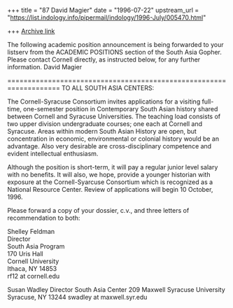 +++
title = "87 David Magier"
date = "1996-07-22"
upstream_url = "https://list.indology.info/pipermail/indology/1996-July/005470.html"

+++
[Archive link](https://list.indology.info/pipermail/indology/1996-July/005470.html)

The following academic position announcement is being forwarded to your
listserv from the ACADEMIC POSITIONS section of the South Asia Gopher.
Please contact Cornell directly, as instructed below, for any further
information.  David Magier

===================================================================
TO ALL SOUTH ASIA CENTERS:

The Cornell-Syracuse Consortium invites applications for a visiting
full-time, one-semester position in Contemporary South Asian history
shared between Cornell and Syracuse Universities. The teaching load
consists of two upper division undergraduate courses; one each at Cornell
and Syracuse.  Areas within modern South Asian History are open, but
concentration in economic, environmental or colonial history would be an
advantage.  Also very desirable are cross-disciplinary competence and
evident intellectual enthusiasm. 

Although the position is short-term, it will pay a regular junior level
salary with no benefits.  It will also, we hope, provide a younger
historian with exposure at the Cornell-Syarcuse Consortium which is
recognized as a National Resource Center.  Review of applications will
begin 10 October, 1996. 

Please forward a copy of your dossier, c.v., and three letters of
recommendation to both:

Shelley Feldman				
Director					
South Asia Program				
170 Uris Hall					
Cornell University				
Ithaca, NY 14853				
rf12 at cornell.edu			

Susan Wadley
Director
South Asia Center
209 Maxwell
Syracuse University
Syracuse, NY 13244
swadley at maxwell.syr.edu






